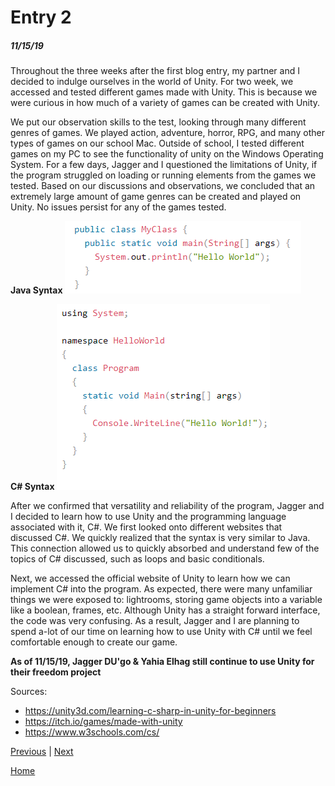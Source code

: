 # Entry 2
##### 11/15/19

Throughout the three weeks after the first blog entry, my partner and I decided to indulge ourselves in the world of Unity. For two week, we accessed and tested different games made with Unity. This is because we were curious in how much of a variety of games can be created with Unity. 

We put our observation skills to the test, looking through many different genres of games. We played action, adventure, horror, RPG, and many other types of games on our school Mac. Outside of school, I tested different games on my PC to see the functionality of unity on the Windows Operating System. For a few days, Jagger and I questioned the limitations of Unity, if the program struggled on loading or running elements from the games we tested. Based on our discussions and observations, we concluded that an extremely large amount of game genres can be created and played on Unity. No issues persist for any of the games tested.


**Java Syntax**
![Alt](../Java_Syntax.png "Java Syntax")


**C# Syntax**
![Alt](../CS_Syntax.png "C# Syntax")   


After we confirmed that versatility and reliability of the program, Jagger and I decided to learn how to use Unity and the programming language associated with it, C#. We first looked onto different websites that discussed C#. We quickly realized that the syntax is very similar to Java. This connection allowed us to quickly absorbed and understand few of the topics of C# discussed, such as loops and basic conditionals.

Next, we accessed the official website of Unity to learn how we can implement C# into the program. As expected, there were many unfamiliar things we were exposed to: lightrooms, storing game objects into a variable like a boolean, frames, etc. Although Unity has a straight forward interface, the code was very confusing. As a result, Jagger and I are planning to spend a-lot of our time on learning how to use Unity with C# until we feel comfortable enough to create our game.

**As of 11/15/19, Jagger DU'go & Yahia Elhag still continue to use Unity for their freedom project**

Sources:

* https://unity3d.com/learning-c-sharp-in-unity-for-beginners
* https://itch.io/games/made-with-unity
* https://www.w3schools.com/cs/

[Previous](entry01.md) | [Next](entry03.md)

[Home](../README.md)
